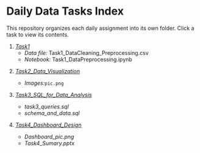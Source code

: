 # Daily Data Tasks Index

This repository organizes each daily assignment into its own folder. Click a task to view its contents.

1. *[Task1](Task1)*
   - *Data file:* Task1_DataCleaning_Preprocessing.csv
   - *Notebook:* Task1_DataPreprocessing.ipynb

<!-- Future tasks will be added here: -->
2. *[Task2_Data_Visualization](Task2_Data_Visualization)*
   - *Images:*`pic.png`

3. *[Task3_SQL_for_Data_Analysis](Task3_SQL_for_Data_Analysis)*
   - *task3_queries.sql*
   - *schema_and_data.sql*

4. *[Task4_Dashboard_Design](Task4_Dashboard_Design)*
   - *Dashboard_pic.png*
   - *Task4_Sumary.pptx*
